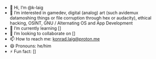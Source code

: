 - 👋 Hi, I’m @k-laig
- 👀 I’m interested in gamedev, digital (analog) art (such avidemux datamoshing things or file corruption through hex or audacity), ethical hacking, OSINT, GNU / Alternating OS and App Development
- 🌱 I’m currently learning []
- 💞️ I’m looking to collaborate on []
- 📫 How to reach me: konrad.laig@proton.me
- 😄 Pronouns: he/him
- ⚡ Fun fact: []

<!---
k-laig/k-laig is a ✨ special ✨ repository because its `README.md` (this file) appears on your GitHub profile.
You can click the Preview link to take a look at your changes.
--->
